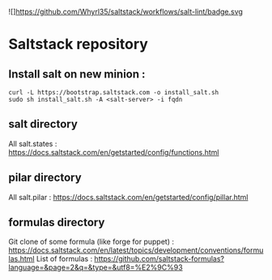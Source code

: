 ![]https://github.com/Whyrl35/saltstack/workflows/salt-lint/badge.svg

# Saltstack repository

## Install salt on new minion :

	curl -L https://bootstrap.saltstack.com -o install_salt.sh
	sudo sh install_salt.sh -A <salt-server> -i fqdn

## salt directory

All salt.states : https://docs.saltstack.com/en/getstarted/config/functions.html

## pilar directory

All salt.pilar : https://docs.saltstack.com/en/getstarted/config/pillar.html

## formulas directory

Git clone of some formula (like forge for puppet) : https://docs.saltstack.com/en/latest/topics/development/conventions/formulas.html
List of formulas : https://github.com/saltstack-formulas?language=&page=2&q=&type=&utf8=%E2%9C%93
